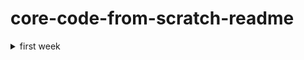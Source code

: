 # core-code-from-scratch-readme


<details><summary> first week </summary>
  
<p>
  
<details><summary> tuesday april 5th </summary>

 ### interpreted & compiled programming languages
 
 #### interpreted programming languages
  
  > since this language is not compiled, everybody will be needing an interpreter to be able to execute the code itself
  
 interpreted programming languages are slower than compiled programming languages, they also go through a program line by line and they execute each command
 also, it can be modified while you are working on them, so you can make changes on the go and also check the results
 
  
| pros | cons |
| ----------- | ----------- |
| cross-platform | an interpreter is required |
| easier to test | usually is slower |
| simply to debug | the source code is public |

#### compiled programming languages
 
  > the compiler uses the source code to produce an exe that contains the machine code
  
compiled programming languages are faster than interpreted programming languages, because in this case the source code is written and a compiler (program)
goes through that source code producing a new file that contains the machine code, usually an executable file
  
  | pros | cons |
| ----------- | ----------- |
| ready to run | not cross-platform |
| is faster | its not flexible |
| source code is private | takes extra step |
